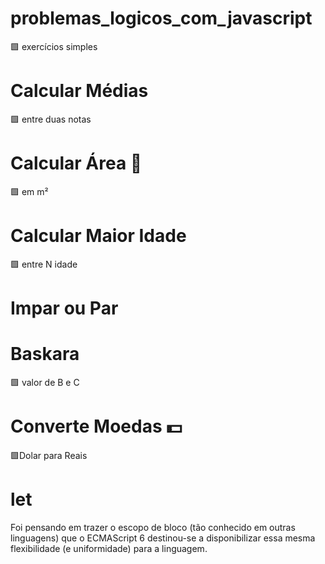 # problemas_logicos_com_javascript
:green_square: exercícios simples 
# Calcular Médias 
 :green_square: entre duas notas 
# Calcular Área :triangular_ruler:
 :green_square: em m²
# Calcular Maior Idade
 :green_square: entre N idade
# Impar ou Par
# Baskara
 :green_square: valor de B e C
# Converte Moedas :dollar:
:green_square:Dolar para Reais
# let
Foi pensando em trazer o escopo de bloco (tão conhecido em outras linguagens) que o ECMAScript 6 destinou-se a disponibilizar essa mesma flexibilidade (e uniformidade) para a linguagem.
